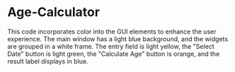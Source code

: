 # Age-Calculator
This code incorporates color into the GUI elements to enhance the user experience. The main window has a light blue background, and the widgets are grouped in a white frame. The entry field is light yellow, the "Select Date" button is light green, the "Calculate Age" button is orange, and the result label displays in blue.

